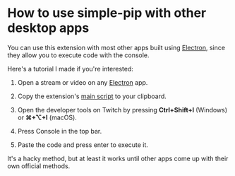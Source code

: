 # How to use simple-pip with other desktop apps

You can use this extension with most other apps built using [Electron](https://electronjs.org), since they allow you to execute code with the console.

Here's a tutorial I made if you're interested:

1. Open a stream or video on any [Electron](https://electronjs.org) app.

1. Copy the extension's [main script](https://raw.githubusercontent.com/frogweezer/simple-pip/main/src/script.js) to your clipboard.

1. Open the developer tools on Twitch by pressing **Ctrl+Shift+I** (Windows) or **⌘+⌥+I** (macOS).

1. Press Console in the top bar.

1. Paste the code and press enter to execute it.

It's a hacky method, but at least it works until other apps come up with their own official methods.
